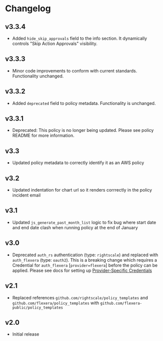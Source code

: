 # Changelog

## v3.3.4

- Added `hide_skip_approvals` field to the info section. It dynamically controls "Skip Action Approvals" visibility.

## v3.3.3

- Minor code improvements to conform with current standards. Functionality unchanged.

## v3.3.2

- Added `deprecated` field to policy metadata. Functionality is unchanged.

## v3.3.1

- Deprecated: This policy is no longer being updated. Please see policy README for more information.

## v3.3

- Updated policy metadata to correctly identify it as an AWS policy

## v3.2

- Updated indentation for chart url so it renders corrrectly in the policy incident email

## v3.1

- Updated `js_generate_past_month_list` logic to fix bug where start date and end date clash when running policy at the end of January

## v3.0

- Deprecated `auth_rs` authentication (type: `rightscale`) and replaced with `auth_flexera` (type: `oauth2`).  This is a breaking change which requires a Credential for `auth_flexera` [`provider=flexera`] before the policy can be applied.  Please see docs for setting up [Provider-Specific Credentials](https://docs.flexera.com/flexera/EN/Automation/ProviderCredentials.htm)

## v2.1

- Replaced references `github.com/rightscale/policy_templates` and `github.com/flexera/policy_templates` with `github.com/flexera-public/policy_templates`

## v2.0

- Initial release
